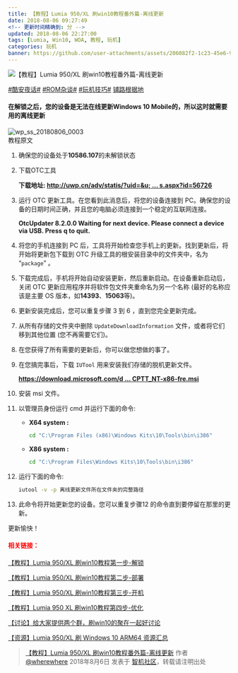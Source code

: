 ```yaml
---
title: 【教程】Lumia 950/XL 刷win10教程番外篇-离线更新
date: 2018-08-06 09:27:49
<!-- 更新时间精确到: 分 -->
updated: 2018-08-06 22:27:00
tags: [Lumia, Win10, WOA, 教程, 玩机]
categories: 玩机
banner: https://github.com/user-attachments/assets/206082f2-1c23-45e6-96f4-02096e0571fc
---
```

![【教程】Lumia 950/XL 刷win10教程番外篇-离线更新](https://github.com/user-attachments/assets/206082f2-1c23-45e6-96f4-02096e0571fc)

[#酷安夜话#](https://www.coolapk.com/t/酷安夜话) [#ROM杂谈#](https://www.coolapk.com/t/ROM杂谈) [#玩机技巧#](https://www.coolapk.com/t/玩机技巧) [铺路根据地](https://www.coolapk.com/dyh/1480)

#### 在解锁之后，您的设备是无法在线更新Windows 10 Mobile的，所以这时就需要用的离线更新

<img src="https://github.com/user-attachments/assets/918baef0-0196-411b-9ab0-921a5876d965" alt="wp_ss_20180806_0003">
<figcaption>教程原文</figcaption>

1. 确保您的设备处于**10586.107**的未解锁状态

2. 下载OTC工具

   **下载地址: [http://uwp.cn/adv/statis/?uid=&u; ... s.aspx?id=56726](https://www.microsoft.com/en-us/download/details.aspx?id=56726)**

3. 运行 OTC 更新工具。在您看到此消息后，将您的设备连接到 PC。确保您的设备的日期时间正确，并且您的电脑必须连接到一个稳定的互联网连接。

   **OtcUpdater 8.2.0.0 Waiting for next device. Please connect a device via USB. Press q to quit.**

4. 将您的手机连接到 PC 后，工具将开始检查您手机上的更新。找到更新后，将开始将更新包下载到 OTC 升级工具的根安装目录中的文件夹中，名为 “`package`” 。

5. 下载完成后，手机将开始自动安装更新，然后重新启动。在设备重新启动后，关闭 OTC 更新应用程序并将软件包文件夹重命名为另一个名称 (最好的名称应该是主要 OS 版本，如**14393**、**15063**等)。

6. 更新安装完成后，您可以重复步骤 3 到 6 ，直到您完全更新完成。

7. 从所有存储的文件夹中删除 `UpdateDownloadInformation` 文件，或者将它们移到其他位置 (您不再需要它们)。

8. 在您获得了所有需要的更新后，你可以做您想做的事了。

9. 在您搞完事后，下载 `IUTool` 用来安装我们存储的脱机更新文件。

   **[https://download.microsoft.com/d ... CPTT_NT-x86-fre.msi](https://download.microsoft.com/download/8/1/6/816FE939-15C7-4185-9767-42ED05524A95/wdk/Installers/WP_CPTT_NT-x86-fre.msi)**

10. 安装 msi 文件。

11. 以管理员身份运行 cmd 并运行下面的命令:<!--more-->

    - **X64 system :**
      ```cmd
      cd "C:\Program Files (x86)\Windows Kits\10\Tools\bin\i386"
      ```
    - **X86 system :**
      ```cmd
      cd "C:\Program Files\Windows Kits\10\Tools\bin\i386"
      ```

12. 运行下面的命令:

    ```cmd
    iutool -v -p 离线更新文件所在文件夹的完整路径
    ```

13. 此命令将开始更新您的设备。您可以重复步骤12 的命令直到要停留在那里的更新。

更新愉快！

#### <font color="Red">相关链接：</font>

[【教程】Lumia 950/XL 刷win10教程第一步-解锁](/2018/08/04/【教程】Lumia-950-XL-刷win10教程第一步-解锁)

[【教程】Lumia 950/XL 刷win10教程第二步-部署](/2018/08/05/【教程】Lumia-950-XL-刷win10教程第二步-部署)

[【教程】Lumia 950/XL 刷win10教程第三步-开机](/2018/08/06/【教程】Lumia-950-XL-刷win10教程第三步-开机)

[【教程】Lumia 950 XL 刷win10教程第四步-优化](/2019/02/16/【教程】Lumia-950-XL-刷win10教程第四步-优化)

[【讨论】给大家提供两个群，刷win10的聚在一起好讨论](http://bbs.wfun.com/thread-1014280-1-1.html)

[【资源】Lumia 950/XL 刷 Windows 10 ARM64 资源汇总](https://www.coolapk.com/feed/7152050?shareKey=N2JhMTYwYzk4MDNhNjY0NDcxODE)

> [【教程】Lumia 950/XL 刷win10教程番外篇-离线更新](https://bbs.wfun.com/thread-1014293-1-1.html) 作者 [@wherewhere](https://bbs.wfun.com/u/2850357) 2018年8月6日 发表于 [智机社区](https://bbs.wfun.com "WFun")，转载请注明出处
